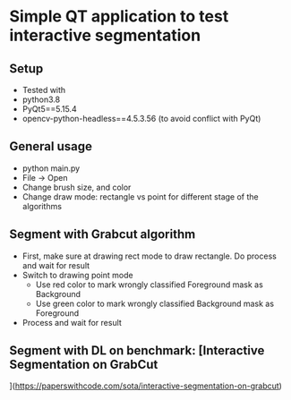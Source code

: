 # Simple QT application to test interactive segmentation

## Setup
- Tested with
- python3.8
- PyQt5==5.15.4
- opencv-python-headless==4.5.3.56 (to avoid conflict with PyQt)

## General usage
- python main.py
- File -> Open
- Change brush size, and color
- Change draw mode: rectangle vs point for different stage of the algorithms

## Segment with Grabcut algorithm
- First, make sure at drawing rect mode to draw rectangle. Do process and wait for result
- Switch to drawing point mode
  - Use red color to mark wrongly classified Foreground mask as Background
  - Use green color to mark wrongly classified Background mask as Foreground
- Process and wait for result

## Segment with DL on benchmark: [Interactive Segmentation on GrabCut
](https://paperswithcode.com/sota/interactive-segmentation-on-grabcut)